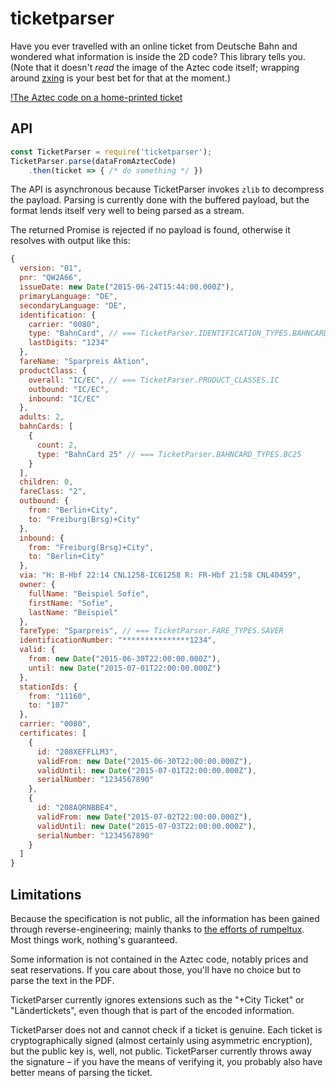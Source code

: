 # ticketparser

Have you ever travelled with an online ticket from Deutsche Bahn and wondered what information is inside the 2D code? This library tells you. (Note that it doesn't *read* the image of the Aztec code itself; wrapping around [zxing][zxing] is your best bet for that at the moment.)

[!The Aztec code on a home-printed ticket](images/ticket.jpg)

## API

```js
const TicketParser = require('ticketparser');
TicketParser.parse(dataFromAztecCode)
	.then(ticket => { /* do something */ })
```

The API is asynchronous because TicketParser invokes `zlib` to decompress the payload. Parsing is currently done with the buffered payload, but the format lends itself very well to being parsed as a stream.

The returned Promise is rejected if no payload is found, otherwise it resolves with output like this:

```js
{
  version: "01",
  pnr: "QW2A66",
  issueDate: new Date("2015-06-24T15:44:00.000Z"),
  primaryLanguage: "DE",
  secondaryLanguage: "DE",
  identification: {
    carrier: "0080",
    type: "BahnCard", // === TicketParser.IDENTIFICATION_TYPES.BAHNCARD
    lastDigits: "1234"
  },
  fareName: "Sparpreis Aktion",
  productClass: {
    overall: "IC/EC", // === TicketParser.PRODUCT_CLASSES.IC
    outbound: "IC/EC",
    inbound: "IC/EC"
  },
  adults: 2,
  bahnCards: [
    {
      count: 2,
      type: "BahnCard 25" // === TicketParser.BAHNCARD_TYPES.BC25
    }
  ],
  children: 0,
  fareClass: "2",
  outbound: {
    from: "Berlin+City",
    to: "Freiburg(Brsg)+City"
  },
  inbound: {
    from: "Freiburg(Brsg)+City",
    to: "Berlin+City"
  },
  via: "H: B-Hbf 22:14 CNL1258-IC61258 R: FR-Hbf 21:58 CNL40459",
  owner: {
    fullName: "Beispiel Sofie",
    firstName: "Sofie",
    lastName: "Beispiel"
  },
  fareType: "Sparpreis", // === TicketParser.FARE_TYPES.SAVER
  identificationNumber: "***************1234",
  valid: {
    from: new Date("2015-06-30T22:00:00.000Z"),
    until: new Date("2015-07-01T22:00:00.000Z")
  },
  stationIds: {
    from: "11160",
    to: "107"
  },
  carrier: "0080",
  certificates: [
    {
      id: "208XEFFLLM3",
      validFrom: new Date("2015-06-30T22:00:00.000Z"),
      validUntil: new Date("2015-07-01T22:00:00.000Z"),
      serialNumber: "1234567890"
    },
    {
      id: "208AQRNBBE4",
      validFrom: new Date("2015-07-02T22:00:00.000Z"),
      validUntil: new Date("2015-07-03T22:00:00.000Z"),
      serialNumber: "1234567890"
    }
  ]
}
```

## Limitations

Because the specification is not public, all the information has been gained through reverse-engineering; mainly thanks to [the efforts of rumpeltux][rumpeltux]. Most things work, nothing's guaranteed.

Some information is not contained in the Aztec code, notably prices and seat reservations. If you care about those, you'll have no choice but to parse the text in the PDF.

TicketParser currently ignores extensions such as the "+City Ticket" or "Ländertickets", even though that is part of the encoded information.

TicketParser does not and cannot check if a ticket is genuine. Each ticket is cryptographically signed (almost certainly using asymmetric encryption), but the public key is, well, not public. TicketParser currently throws away the signature – if you have the means of verifying it, you probably also have better means of parsing the ticket.

[zxing]: https://github.com/zxing/zxing
[rumpeltux]: https://github.com/rumpeltux/onlineticket/blob/master/onlineticket.py
